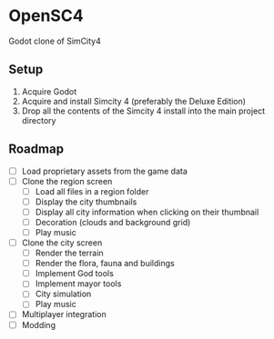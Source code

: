 # OpenSC4
Godot clone of SimCity4

## Setup

1. Acquire Godot
2. Acquire and install Simcity 4 (preferably the Deluxe Edition)
3. Drop all the contents of the Simcity 4 install into the main project directory

## Roadmap

- [ ] Load proprietary assets from the game data
- [ ] Clone the region screen
    - [ ] Load all files in a region folder
    - [ ] Display the city thumbnails
    - [ ] Display all city information when clicking on their thumbnail
    - [ ] Decoration (clouds and background grid)
    - [ ] Play music
- [ ] Clone the city screen
    - [ ] Render the terrain
    - [ ] Render the flora, fauna and buildings
    - [ ] Implement God tools
    - [ ] Implement mayor tools
    - [ ] City simulation
    - [ ] Play music
- [ ] Multiplayer integration
- [ ] Modding
